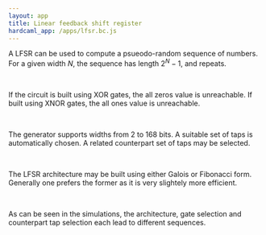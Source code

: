 ```yaml
---
layout: app
title: Linear feedback shift register
hardcaml_app: /apps/lfsr.bc.js
---
```


A LFSR can be used to compute a psueodo-random sequence of numbers.  For a given
width $N$, the sequence has length $2^N-1$, and repeats.

<br/>

If the circuit is built using XOR gates, the all zeros value is unreachable.  If built
using XNOR gates, the all ones value is unreachable.

<br/>

The generator supports widths from 2 to 168 bits.  A suitable set of taps is automatically
chosen.  A related counterpart set of taps may be selected.

<br/>

The LFSR architecture may be built using either Galois or Fibonacci form.  Generally
one prefers the former as it is very slightely more efficient.

<br/>

As can be seen in the simulations, the architecture, gate selection and counterpart tap
selection each lead to different sequences.

